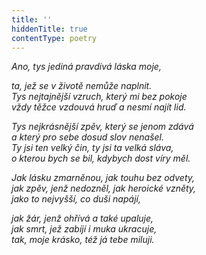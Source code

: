 ```yaml
---
title: ''
hiddenTitle: true
contentType: poetry
---
```


<section>

_Ano, tys jediná pravdivá láska moje,_

_ta, jež se v životě nemůže naplnit.  
Tys nejtajnější vzruch, který mi bez pokoje  
vždy těžce vzdouvá hruď a nesmí najít lid._

</section>

<section>

_Tys nejkrásnější zpěv, který se jenom zdává  
a který pro sebe dosud slov nenašel.  
Ty jsi ten velký čin, ty jsi ta velká sláva,  
o kterou bych se bil, kdybych dost víry měl._

</section>

<section>

_Jak lásku zmarněnou, jak touhu bez odvety,  
jak zpěv, jenž nedozněl, jak heroické vzněty,  
jako to nejvyšší, co duši napájí,_

</section>

<section>

_jak žár, jenž ohřívá a také upaluje,  
jak smrt, jež zabíjí i muka ukracuje,  
tak, moje krásko, též já tebe miluji._

</section>
